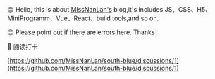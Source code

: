 😊 Hello, this is about [MissNanLan's](https://github.com/MissNanLan/MissNanLan) blog,it's includes JS、CSS、H5、MiniProgramm、Vue、React、build tools,and so on.

😊 Please point out if there are errors here. Thanks

🥰 阅读打卡

[https://github.com/MissNanLan/south-blue/discussions/1](https://github.com/MissNanLan/south-blue/discussions/1)

